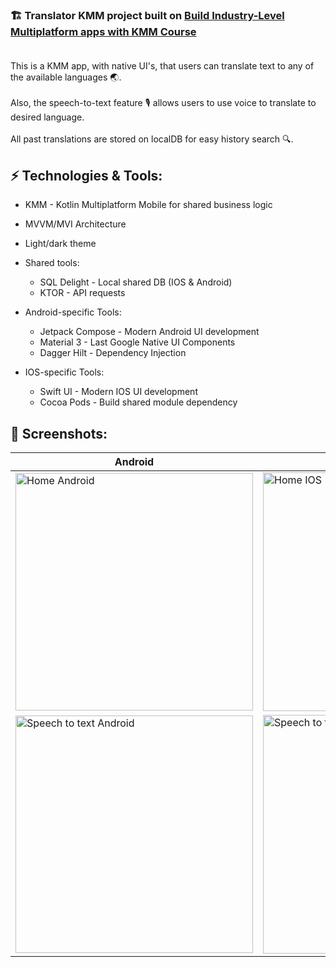 ### 🏗️ Translator KMM project built on [Build Industry-Level Multiplatform apps with KMM Course](https://pl-coding.com/building-industry-level-multiplatform-apps-with-kmm/) </br></br>


This is a KMM app, with native UI's, that users can translate text to any of the available languages 🌏.</br>
</br>
Also, the speech-to-text feature 🎙️ allows users to use voice to translate to desired language. </br>
</br>
All past translations are stored on localDB for easy history search 🔍.
</br>

## ⚡ Technologies & Tools:

* KMM - Kotlin Multiplatform Mobile for shared business logic
* MVVM/MVI Architecture
* Light/dark theme
  
* Shared tools:
  - SQL Delight - Local shared DB (IOS & Android)
  - KTOR - API requests
    
* Android-specific Tools:
  - Jetpack Compose - Modern Android UI development
  - Material 3 - Last Google Native UI Components
  - Dagger Hilt - Dependency Injection

* IOS-specific Tools:
  -  Swift UI - Modern IOS UI development
  -  Cocoa Pods - Build shared module dependency
 
## 📱 Screenshots:

| Android | IOS |
|---|---|
| <img width="380" alt="Home Android" src="https://github.com/joaquim-og/Translator_Kmm/assets/37637934/8e8d4b40-04dd-4278-87f7-9d1a75c9b414"> | <img width="382" alt="Home IOS" src="https://github.com/joaquim-og/Translator_Kmm/assets/37637934/7bec9ce4-9f53-42dc-8d03-09fb53f74214"> |
| <img width="380" alt="Speech to text Android" src="https://github.com/joaquim-og/Translator_Kmm/assets/37637934/f23c68c2-af91-46ff-b2f7-b5d8e99bc0b1"> | <img width="382" alt="Speech to text IOS" src="https://github.com/joaquim-og/Translator_Kmm/assets/37637934/f432c963-7b2b-4db9-a91f-00435938a61a"> |

